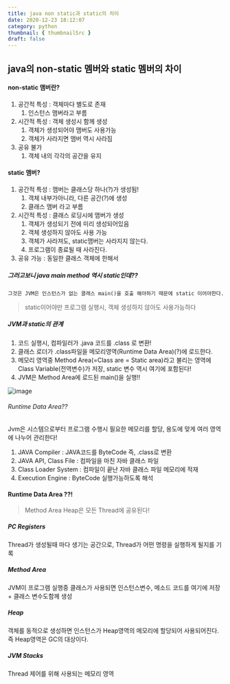 ```yaml
---
title: java non static과 static의 차이
date: 2020-12-23 18:12:07
category: python
thumbnail: { thumbnailSrc }
draft: false
---
```


## java의 non-static 멤버와 static 멤버의 차이

#### non-static 맴버란?

1. 공간적 특성 : 객체마다 별도로 존재
   1. 인스턴스 맴버라고 부름
2. 시간적 특성 : 객체 생성시 함께 생성
   1. 객체가 생성되어야 맴버도 사용가능
   2. 객체가 사라지면 맴버 역시 사라짐
3. 공유 불가
   1. 객체 내의 각각의 공간을 유지

#### static 맴버?

1. 공간적 특성 : 맴버는 클래스당 하나(?)가 생성됨!
   1. 객체 내부가아니라, 다른 공간(?)에 생성
   2. 클래스 맴버 라고 부름
2. 시간적 특성 : 클래스 로딩시에 맴버가 생성
   1. 객체가 생성되기 전에 미리 생성되어있음
   2. 객체 생성하지 않아도 사용 가능
   3. 객체가 사라져도, static맴버는 사라지지 않는다.
   4. 프로그램이 종료될 때 사라진다.
3. 공유 가능 : 동일한 클래스 객체에 한해서

##### 그러고보니 java main method 역시 static인데??

```
그것은 JVM은 인스턴스가 없는 클래스 main()을 호출 해야하기 때문에 static 이어야한다.
```

> static이어야만 프로그램 실행시, 객체 생성하지 않아도 사용가능하다

##### JVM과 static의 관계

1.  코드 실행시, 컴파일러가 .java 코드를 .class 로 변환!
2.  클래스 로더가 .class파일을 메모리영역(Runtime Data Area)(?)에 로드한다.
3.  메모리 영역중 Method Area(=Class are = Static area)라고 불리는 영역에 Class Variable(전역변수)가 저장, static 변수 역시 여기에 포함된다!
4.  JVM은 Method Area에 로드된 main()을 실행!!

![image](https://user-images.githubusercontent.com/68044188/102980144-73585f80-454a-11eb-919f-1f3da3a2e7e5.png)

###### Runtime Data Area??

Jvm은 시스템으로부터 프로그램 수행시 필요한 메모리를 할당, 용도에 맞게 여러 영역에 나누어 관리한다!

1. JAVA Compiler : JAVA코드를 ByteCode 즉, .class로 변환
2. JAVA API, Class File : 컴파일을 마친 자바 클래스 파일
3. Class Loader System : 컴파일이 끝난 자바 클래스 파일 메모리에 적재
4. Execution Engine : ByteCode 실행가능하도록 해석

#### Runtime Data Area ??!

> Method Area Heap은 모든 Thread에 공유된다!

##### PC Registers

Thread가 생성될때 마다 생기는 공간으로, Thread가 어떤 명령을 실행하게 될지를 기록

##### Method Area

JVM이 프로그램 실행중 클래스가 사용되면 인스턴스변수, 메소드 코드를 여기에 저장 + 클래스 변수도함께 생성

##### Heap

객체를 동적으로 생성하면 인스턴스가 Heap영역의 메모리에 할당되어 사용되어진다. 즉 Heap영역은 GC의 대상이다.

##### JVM Stacks

Thread 제어를 위해 사용되는 메모리 영역
